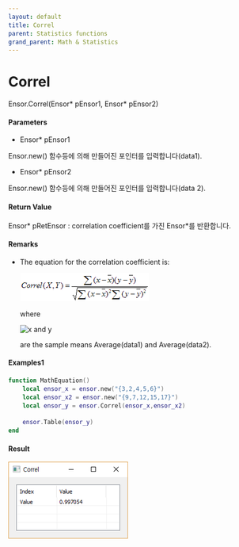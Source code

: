 ```yaml
---
layout: default
title: Correl
parent: Statistics functions
grand_parent: Math & Statistics
---
```


# Correl

Ensor.Correl\(Ensor\* pEnsor1, Ensor\* pEnsor2\)

#### Parameters

* Ensor\* pEnsor1

Ensor.new\(\) 함수등에 의해 만들어진 포인터를 입력합니다\(data1\).

* Ensor\* pEnsor2

Ensor.new\(\) 함수등에 의해 만들어진 포인터를 입력합니다\(data 2\).

#### Return Value

Ensor\* pRetEnsor : correlation coefficient를 가진 Ensor\*를 반환합니다.

#### Remarks

* The equation for the correlation coefficient is:

  ![](./StatisticsAPI/CorrelFunc.png)

  where

  ![](https://support.content.office.net/en-us/media/e50bfa35-f7a7-44ee-91eb-d25d79f90f42.png "x and y")

  are the sample means Average\(data1\) and Average\(data2\).

#### Examples1

```lua
function MathEquation()
 	local ensor_x = ensor.new("{3,2,4,5,6}")
	local ensor_x2 = ensor.new("{9,7,12,15,17}")
	local ensor_y = ensor.Correl(ensor_x,ensor_x2)

 	ensor.Table(ensor_y)
end	
```

#### Result

![](./StatisticsAPI/CorrelReslultTable.png)

